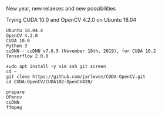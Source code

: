 New year, new relaeses and new possibilities

Trying CUDA 10.0 and OpenCV 4.2.0 on Ubuntu 18.04
```
Ubuntu 18.04.4
OpenCV 4.2.0
CUDA 10.0
Python 3
cuDNN - cuDNN v7.6.5 (November 18th, 2019), for CUDA 10.2
Tensorflow 2.0.0
```


```
sudo apt install -y vim ssh git screen
cd ~
git clone https://github.com/jarleven/CUDA-OpenCV.git
cd CUDA-OpenCV/CUDA102-OpenCV420/

prepare
OPencv
cuDNN
ffmpeg

```
